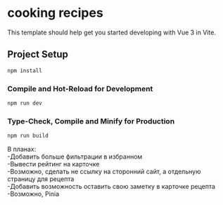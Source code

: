 # cooking recipes
This template should help get you started developing with Vue 3 in Vite.

## Project Setup

```sh
npm install
```

### Compile and Hot-Reload for Development

```sh
npm run dev
```

### Type-Check, Compile and Minify for Production

```sh
npm run build
```

В планах:  
-Добавить больше фильтрации в избранном  
-Вывести рейтинг на карточке  
-Возможно, сделать не ссылку на сторонний сайт, а отдельную страницу для рецепта  
-Добавить возможность оставить свою заметку в карточке рецепта
-Возможно, Pinia  
